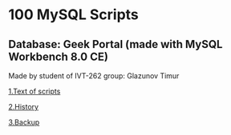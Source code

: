 # 100 MySQL Scripts 
## Database: Geek Portal (made with MySQL Workbench 8.0 CE)

Made by student of IVT-262 group:
Glazunov Timur

[1.Text of scripts](https://github.com/Tamerlan91011/1620132876139--127.0.0.1-3306-geek_portal/blob/master/geek_portal.sql)

[2.History](https://github.com/Tamerlan91011/1620132876139--127.0.0.1-3306-geek_portal/commits/master/geek_portal.sql)

[3.Backup](https://github.com/Tamerlan91011/1620132876139--127.0.0.1-3306-geek_portal/blob/47e59f6b3801305a685b331976ea650c3f6873a4/geek_portal%20(3).sql)
